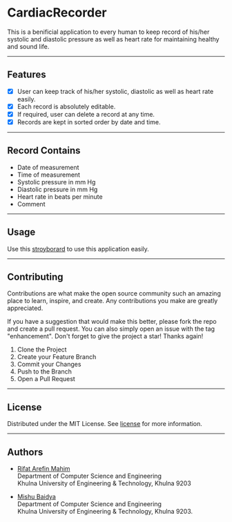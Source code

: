# CardiacRecorder
<p> This is a benificial application to every human
to keep record of his/her systolic and diastolic pressure
as well as heart rate for maintaining healthy and sound 
life. <p>

<hr>

## Features
- [x] User can keep track of his/her systolic, diastolic
as well as heart rate easily.
- [x] Each record is absolutely editable.
- [x] If required, user can delete a record at any time.
- [x] Records are kept in sorted order by date and time.

<hr>

## Record Contains
- Date of measurement 
- Time of measurement 
- Systolic pressure in mm Hg 
- Diastolic pressure in mm Hg 
- Heart rate in beats per minute 
- Comment 

<hr>

## Usage
Use this [stroyborard](https://github.com/RIfatArefin32/Cardiac-Record/wiki/Story-board-sequence) to use this application easily.
<hr>

## Contributing
Contributions are what make the open source community such an amazing place to learn, inspire, and create. Any contributions you make are greatly appreciated.

If you have a suggestion that would make this better, please fork the repo and create a pull request. You can also simply open an issue with the tag "enhancement". Don't forget to give the project a star! Thanks again!

1. Clone the Project
2. Create your Feature Branch 
3. Commit your Changes 
4. Push to the Branch 
5. Open a Pull Request

<hr>

## License
Distributed under the MIT License. See 
[license](https://github.com/RIfatArefin32/CardiacRecorder/blob/main/LICENSE)
for more information. <br>

<hr>

## Authors
- [Rifat Arefin Mahim](https://github.com/RIfatArefin32)<br>
Department of Computer Science and Engineering<br>
Khulna University of Engineering & Technology, Khulna 9203

- [Mishu Baidya](https://github.com/Mishu114)<br>
Department of Computer Science and Engineering<br>
Khulna University of Engineering & Technology, Khulna 9203.

